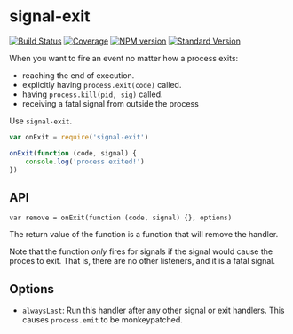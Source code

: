 # signal-exit

[![Build Status](https://travis-ci.org/tapjs/signal-exit.png)](https://travis-ci.org/tapjs/signal-exit)
[![Coverage](https://coveralls.io/repos/tapjs/signal-exit/badge.svg?branch=master)](https://coveralls.io/r/tapjs/signal-exit?branch=master)
[![NPM version](https://img.shields.io/npm/v/signal-exit.svg)](https://www.npmjs.com/package/signal-exit)
[![Standard Version](https://img.shields.io/badge/release-standard%20version-brightgreen.svg)](https://github.com/conventional-changelog/standard-version)

When you want to fire an event no matter how a process exits:

- reaching the end of execution.
- explicitly having `process.exit(code)` called.
- having `process.kill(pid, sig)` called.
- receiving a fatal signal from outside the process

Use `signal-exit`.

```js
var onExit = require('signal-exit')

onExit(function (code, signal) {
	console.log('process exited!')
})
```

## API

`var remove = onExit(function (code, signal) {}, options)`

The return value of the function is a function that will remove the
handler.

Note that the function _only_ fires for signals if the signal would
cause the proces to exit. That is, there are no other listeners, and
it is a fatal signal.

## Options

- `alwaysLast`: Run this handler after any other signal or exit
  handlers. This causes `process.emit` to be monkeypatched.
